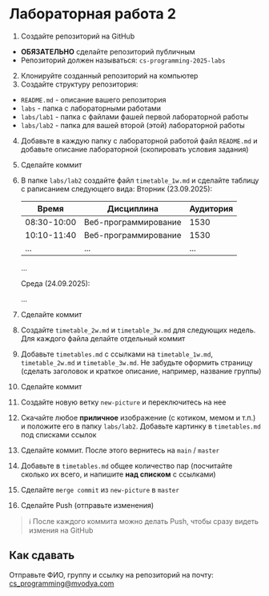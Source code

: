 # Лабораторная работа 2

1. Создайте репозиторий на GitHub
  * **ОБЯЗАТЕЛЬНО** сделайте репозиторий публичным
  * Репозиторий должен называться: `cs-programming-2025-labs`
2. Клонируйте созданный репозиторий на компьютер
3. Создайте структуру репозитория:
  * `README.md` - описание вашего репозитория
  * `labs` - папка с лабораторными работами
  * `labs/lab1` - папка с файлами фашей первой лабораторной работы
  * `labs/lab2` - папка для вашей второй (этой) лабораторной работы
4. Добавьте в каждую папку с лабораторной работой файл `README.md` и добавьте описание лабораторной (скопировать условия задания)
5. Сделайте коммит
6. В папке `labs/lab2` создайте файл `timetable_1w.md` и сделайте таблицу с раписанием следующего вида:
    Вторник (23.09.2025):
    
    | Время       | Дисциплина           | Аудитория |
    | ----------- | -------------------- | --------- |
    | 08:30-10:00 | Веб-программирование | 1530      |
    | 10:10-11:40 | Веб-программирование | 1530      |
    | ...         | ...                  | ...       |

    ...
    
    Среда (24.09.2025):

    ...
7. Сделайте коммит
8. Создайте `timetable_2w.md` и `timetable_3w.md` для следующих недель. Для каждого файла делайте отдельный коммит
9. Добавьте `timetables.md` с ссылками на `timetable_1w.md`, `timetable_2w.md` и `timetable_3w.md`. Не забудьте оформить страницу (сделать заголовок и краткое описание, например, название группы)
10. Сделайте коммит
11. Создайте новую ветку `new-picture` и переключитесь на нее
12. Скачайте любое __приличное__ изображение (с котиком, мемом и т.п.) и положите его в папку `labs/lab2`. Добавьте картинку в `timetables.md` под списками ссылок
13. Сделайте коммит. После этого вернитесь на `main` / `master`
14. Добавьте в `timetables.md` общее количество пар (посчитайте сколько их всего, и напишите __над списком__ с ссылками)
15. Сделайте `merge commit` из `new-picture` в `master`
16. Сделайте Push (отправьте изменения)

> ℹ️ После каждого коммита можно делать Push, чтобы сразу видеть измения на GitHub

## Как сдавать

Отправьте ФИО, группу и ссылку на репозиторий на почту: cs_programming@mvodya.com

